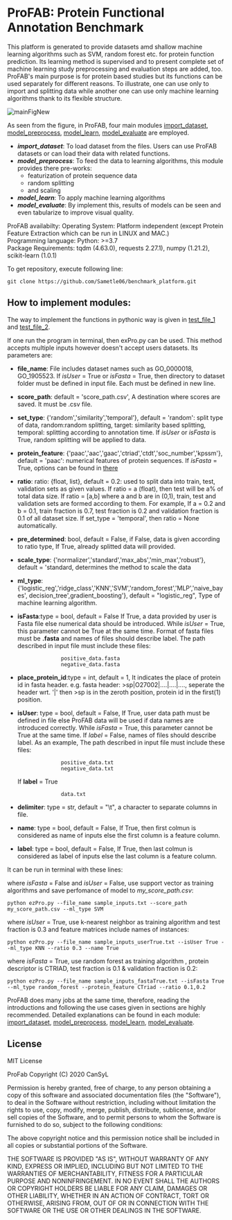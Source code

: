 # ProFAB: Protein Functional Annotation Benchmark

This platform is generated to provide datasets amd shallow machine learning algorithms such as SVM, random forest etc. for protein function prediction. Its learning method is supervised and to present complete set of machine learning study preprocessing and evaluation steps are added, too. ProFAB's main purpose is for protein based studies but its functions can be used separately for different reasons. To illustrate, one can use only to import and splitting data while another one can use only machine learning algorithms thank to its flexible structure.

![mainFigNew](https://user-images.githubusercontent.com/37181660/150197153-9ce060d5-f0f5-4e9b-bcb5-2044173138da.png)

As seen from the figure, in ProFAB, four main modules [import_dataset](profab/import_dataset), [model_preprocess](profab/model_preprocess), 
[model_learn](profab/model_learn), [model_evaluate](profab/model_evaluate) are employed.
- ***import_dataset***: To load dataset from the files. Users can use ProFAB datasets or can load their data with related functions.
- ***model_preprocess***: To feed the data to learning algorithms, this module provides there pre-works:
	- featurization of protein sequence data
	- random splitting
	- and scaling
- ***model_learn***: To apply machine learning algorithms
- ***model_evaluate***: By implement this, results of models can be seen and even tabularize to improve visual quality.

ProFAB availabilty:
	Operating System: Platform independent (except Protein Feature Extraction which can be run in LINUX and MAC.)\
	Programming language: Python: >=3.7\
	Package Requirements: tqdm (4.63.0), requests 2.27.1), numpy (1.21.2), scikit-learn (1.0.1)

To get repository, execute following line:
```
git clone https://github.com/Sametle06/benchmark_platform.git
```

## How to implement modules:

The way to implement the functions in pythonic way is given in [test_file_1](use_case/test_file_1.ipynb) and [test_file_2](use_case/test_file_2.ipynb).

If one run the program in terminal, then exPro.py can be used. This method accepts multiple inputs however doesn't accept users datasets. Its parameters are:

- **file_name**: File includes dataset names such as GO_0000018, GO_1905523. If *isUser* = True or *isFasta* = True, then directory to dataset folder must be defined in input file. Each must be defined in new line. 

- **score_path**: default = 'score_path.csv', A destination where scores are saved. It must be .csv file.
- **set_type**: {'random','similarity','temporal'}, default = 'random':
                split type of data, random:random splitting, target:
                similarity based splitting, temporal: splitting according to
                annotation time. If *isUser* or *isFasta* is True, random splitting
                will be applied to data.
- **protein_feature**: {'paac','aac','gaac','ctriad','ctdt','soc_number','kpssm'},
                default = 'paac': numerical features of protein sequences. If *isFasta* = True, options 
                can be found in [there](profab/utils/feature_extraction_module/README.md)
- **ratio**: ratio: {float, list}, default = 0.2: used to split data 
                into train, test, validation sets as given values. If ratio = a (float), then test will be a% of total 
                data size. If ratio = [a,b] where a and b are in (0,1), 
                train, test and validation sets are formed according to them. For example, 
                If a = 0.2 and b = 0.1, train fraction is 0.7, test fraction is 0.2 
                and validation fraction is 0.1 of all dataset size. If set_type = 'temporal', 
                then ratio = None automatically.
- **pre_determined**: bool, default = False, if False, data is given
                according to ratio type, If True, already splitted data will
                provided.
- **scale_type**: {'normalizer','standard','max_abs','min_max','robust'}, default = 'standard, 
				determines the method to scale the data
- **ml_type**: {'logistic_reg','ridge_class','KNN','SVM','random_forest','MLP','naive_bayes', 
				decision_tree',gradient_boosting'}, default = "logistic_reg",
                Type of machine learning algorithm.

- **isFasta**:type = bool, default = False If True, a data provided by user is Fasta 
				file else numerical data should be introduced. While *isUser* = True, this parameter cannot be True
                at the same time. Format of fasta files must be **.fasta** and names of files should describe label.
                The path described in input file must include these files:

                    positive_data.fasta
                    negative_data.fasta

- **place_protein_id**:type = int, default = 1, It indicates the place of protein id in fasta header.
               e.g. fasta header: >sp|O27002|....|....|...., seperate the header wrt.
               '|' then >sp is in the zeroth position, protein id in the first(1)
               position.

- **isUser**: type = bool, default = False, If True, user data path must be defined in file else ProFAB data
                will be used if data names are introduced correctly. While *isFasta* = True, this parameter cannot be True
                at the same time. If *label* = False, names of files should describe label. As an example, The path described
                in input file must include these files:

                    positive_data.txt
                    negative_data.txt
    If **label** = True

                    data.txt

- **delimiter**: type = str, default = "\t", a character to separate columns in file.
- **name**: type = bool, default = False, If True, then first colmun
            is considered as name of inputs else the first column is a 
            feature column.
- **label**: type = bool, default = False, If True, then last colmun
            is considered as label of inputs else the last column is a 
            feature column. 

It can be run in terminal with these lines:

where *isFasta* = False and *isUser* = False, use support vector as training algorithms and save perfomance
of model to *my_score_path.csv*:
```{python}
python ezPro.py --file_name sample_inputs.txt --score_path my_score_path.csv --ml_type SVM
```
where *isUser* = True, use k-nearest neighbor as training algorithm and test fraction is 0.3 and feature matrices include names of instances:
```{python}
python ezPro.py --file_name sample_inputs_userTrue.txt --isUser True --ml_type KNN --ratio 0.3 --name True
```
where *isFasta* = True, use random forest as training algorithm , protein descriptor is CTRIAD, test fraction is 0.1 & validation fraction is 0.2:
```{python}
python ezPro.py --file_name sample_inputs_fastaTrue.txt --isFasta True --ml_type random_forest --protein_feature CTriad --ratio 0.1,0.2
```


ProFAB does many jobs at the same time, therefore, reading the introductions and following the use cases given in sections are highly recommended. Detailed explanations can be found in each module: [import_dataset](profab/import_dataset), [model_preprocess](profab/model_preprocess), [model_learn](profab/model_learn), [model_evaluate](profab/model_evaluate).



## License

MIT License

ProFab Copyright (C) 2020 CanSyL

Permission is hereby granted, free of charge, to any person obtaining a copy of this software and associated documentation files (the "Software"), to deal in the Software without restriction, including without limitation the rights to use, copy, modify, merge, publish, distribute, sublicense, and/or sell copies of the Software, and to permit persons to whom the Software is furnished to do so, subject to the following conditions:

The above copyright notice and this permission notice shall be included in all copies or substantial portions of the Software.

THE SOFTWARE IS PROVIDED "AS IS", WITHOUT WARRANTY OF ANY KIND, EXPRESS OR IMPLIED, INCLUDING BUT NOT LIMITED TO THE WARRANTIES OF MERCHANTABILITY, FITNESS FOR A PARTICULAR PURPOSE AND NONINFRINGEMENT. IN NO EVENT SHALL THE AUTHORS OR COPYRIGHT HOLDERS BE LIABLE FOR ANY CLAIM, DAMAGES OR OTHER LIABILITY, WHETHER IN AN ACTION OF CONTRACT, TORT OR OTHERWISE, ARISING FROM, OUT OF OR IN CONNECTION WITH THE SOFTWARE OR THE USE OR OTHER DEALINGS IN THE SOFTWARE.

